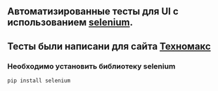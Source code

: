 ## Автоматизированные тесты для UI с использованием [selenium](https://www.selenium.dev/).
## Тесты были написани для сайта [Техномакс](https://tehnomaks.ru/)
### Необходимо установить библиотеку selenium
```
pip install selenium
```